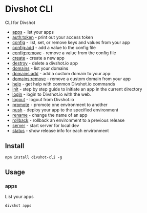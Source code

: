 Divshot CLI
===========

CLI for Divshot

* [apps]() - list your apps
* [auth:token]() - print out your access token
* [config]() - list, set, or remove keys and values from your app
* [config:add]() - add a value to the config file
* [config:remove]() - remove a value from the config file
* [create]() - create a new app
* [destroy]() - delete a divshot.io app
* [domains]() - list your domains
* [domains:add]() - add a custom domain to your app
* [domains:remove]() - remove a custom domain from your app
* [help]() - get help with common Divshot.io commands
* [init]() - step by step guide to initiate an app in the current directory
* [login]() - login to Divshot.io with the web.
* [logout]() - logout from Divshot.io
* [promote]() - promote one environment to another
* [push]() - deploy your app to the specified environment
* [rename]() - change the name of an app
* [rollback]() - rollback an environment to a previous release
* [server]() - start server for local dev
* [status]() - show release info for each environment


## Install

```
npm install divshot-cli -g
```

## Usage

### apps

List your apps

```
divshot apps
```
